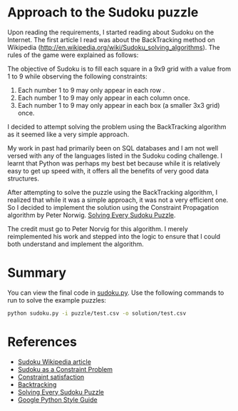# Approach to the Sudoku puzzle

Upon reading the requirements, I started reading about Sudoku on the Internet.
The first article I read was about the BackTracking method on Wikipedia
(http://en.wikipedia.org/wiki/Sudoku_solving_algorithms). The rules of the game
were explained as follows:

The objective of Sudoku is to fill each square in a 9x9 grid with a value from 1
to 9 while observing the following constraints:

1. Each number 1 to 9 may only appear in each row .
2. Each number 1 to 9 may only appear in each column once.
3. Each number 1 to 9 may only appear in each box (a smaller 3x3 grid) once.

I decided to attempt solving the problem using the BackTracking algorithm as it
seemed like a very simple approach.

My work in past had primarily been on SQL databases and I am not well versed
with any of the languages listed in the Sudoku coding challenge. I learnt that
Python was perhaps my best bet because while it is relatively easy to get up
speed with, it offers all the benefits of very good data structures.

After attempting to solve the puzzle using the BackTracking algorithm, I
realized that while it was a simple approach, it was not a very efficient one.
So I decided to implement the solution using the Constraint Propagation
algorithm by Peter Norwig.
[Solving Every Sudoku Puzzle](http://norvig.com/sudoku.html).

The credit must go to Peter Norvig for this algorithm.
I merely reimplemented his work and stepped into the logic to ensure that I
could both understand and implement the algorithm.


# Summary

You can view the final code in [sudoku.py](sudoku.py). Use the following commands
to run to solve the example puzzles:

```bash
python sudoku.py -i puzzle/test.csv -o solution/test.csv
```


# References

- [Sudoku Wikipedia article](http://en.wikipedia.org/wiki/Sudoku_solving_algorithm)
- [Sudoku as a Constraint Problem](http://4c.ucc.ie/~hsimonis/sudoku.pdf)
- [Constraint satisfaction](http://en.wikipedia.org/wiki/Constraint_satisfaction)
- [Backtracking](http://en.wikipedia.org/wiki/Backtracking)
- [Solving Every Sudoku Puzzle](http://norvig.com/sudoku.html)
- [Google Python Style Guide](https://google-styleguide.googlecode.com/svn/trunk/pyguide.html)
